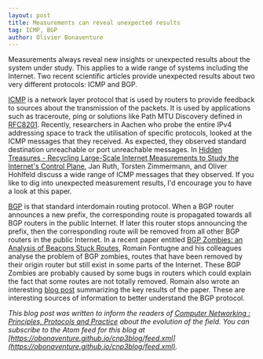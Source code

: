 ```yaml
---
layout: post
title: Measurements can reveal unexpected results
tag: ICMP, BGP
author: Olivier Bonaventure
---
```


Measurements always reveal new insights or unexpected results about the
system under study. This applies to a wide range of systems including
the Internet. Two recent scientific articles provide unexpected results
about two very different protocols: ICMP and BGP.

[ICMP](https://www.computer-networking.info/2nd/html/protocols/ipv6.html#icmp-version-6) is a network layer protocol that is used by routers to provide
feedback to sources about the transmission of the packets. It is used by
applications such as traceroute, ping or solutions like Path MTU Discovery
defined in [RFC8201](https://tools.ietf.org/html/rfc8201.html). Recently,
researchers in Aachen who probe the entire IPv4 addressing space to track
the utilisation of specific protocols, looked at the ICMP messages that
they received. As expected, they observed standard destination unreachable or
port unreachable messages. In [Hidden Treasures - Recycling Large-Scale Internet Measurements to Study the Internet's Control Plane](https://arxiv.org/abs/1901.07265v1), Jan Ruth, Torsten Zimmermann, and Oliver Hohlfeld discuss a wide range of ICMP messages that they observed. If you like to dig into unexpected
measurement results, I'd encourage you to have a look at this paper.

[BGP](https://www.computer-networking.info/2nd/html/protocols/bgp.html) is that standard interdomain routing protocol. When a BGP router announces a new prefix,
the corresponding route is propagated towards all BGP routers in the public
Internet. If later this router stops announcing the prefix, then the corresponding
route will be removed from all other BGP routers in the public Internet. In a
recent paper entitled [BGP Zombies: an Analysis of Beacons Stuck Routes](https://www.iij-ii.co.jp/en/members/romain/pdf/romain_pam2019.pdf), Romain Fontugne and his colleagues analyse the problem of BGP zombies, routes that have been removed by their origin router but still exist in some parts of the Internet.
These BGP Zombies are probably caused by some bugs in routers which could
explain the fact that some routes are not totally removed. Romain also wrote an interesting [blog post](https://blog.apnic.net/2019/05/01/bgp-zombies/) summarizing the key results of the paper. These are interesting sources of information to better understand the BGP protocol.


*This blog post was written to inform the readers of [Computer Networking : Principles, Protocols and Practice](https://www.computer-networking.info) about the evolution of the field. You can subscribe to the Atom feed for this blog at [https://obonaventure.github.io/cnp3blog/feed.xml](https://obonaventure.github.io/cnp3blog/feed.xml).*